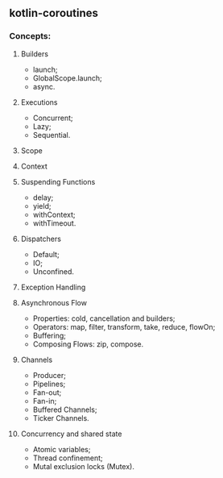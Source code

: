 ## kotlin-coroutines

### Concepts:

1. Builders
   * launch;
   * GlobalScope.launch;
   * async.

2. Executions
   * Concurrent;
   * Lazy;
   * Sequential.

3. Scope

4. Context

5. Suspending Functions
   * delay;
   * yield;
   * withContext;
   * withTimeout.

6. Dispatchers
   * Default;
   * IO;
   * Unconfined.

7. Exception Handling

8. Asynchronous Flow
   * Properties: cold, cancellation and builders;
   * Operators: map, filter, transform, take, reduce, flowOn;
   * Buffering;
   * Composing Flows: zip, compose.

9. Channels
   * Producer;
   * Pipelines;
   * Fan-out;
   * Fan-in;
   * Buffered Channels;
   * Ticker Channels.

10. Concurrency and shared state
    * Atomic variables;
    * Thread confinement;
    * Mutal exclusion locks (Mutex).
  
